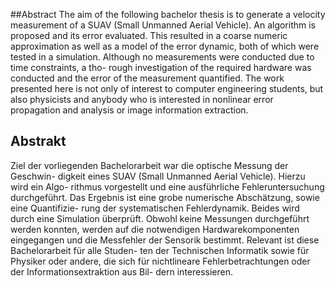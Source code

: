 ##Abstract
The aim of the following bachelor thesis is to generate a velocity measurement
of a SUAV (Small Unmanned Aerial Vehicle). An algorithm is proposed and
its error evaluated. This resulted in a coarse numeric approximation as well
as a model of the error dynamic, both of which were tested in a simulation.
Although no measurements were conducted due to time constraints, a tho-
rough investigation of the required hardware was conducted and the error of
the measurement quantified. The work presented here is not only of interest
to computer engineering students, but also physicists and anybody who is
interested in nonlinear error propagation and analysis or image information
extraction.


## Abstrakt
Ziel der vorliegenden Bachelorarbeit war die optische Messung der Geschwin-
digkeit eines SUAV (Small Unmanned Aerial Vehicle). Hierzu wird ein Algo-
rithmus vorgestellt und eine ausführliche Fehleruntersuchung durchgeführt.
Das Ergebnis ist eine grobe numerische Abschätzung, sowie eine Quantifizie-
rung der systematischen Fehlerdynamik. Beides wird durch eine Simulation
überprüft. Obwohl keine Messungen durchgeführt werden konnten, werden
auf die notwendigen Hardwarekomponenten eingegangen und die Messfehler
der Sensorik bestimmt. Relevant ist diese Bachelorarbeit für alle Studen-
ten der Technischen Informatik sowie für Physiker oder andere, die sich für
nichtlineare Fehlerbetrachtungen oder der Informationsextraktion aus Bil-
dern interessieren.
